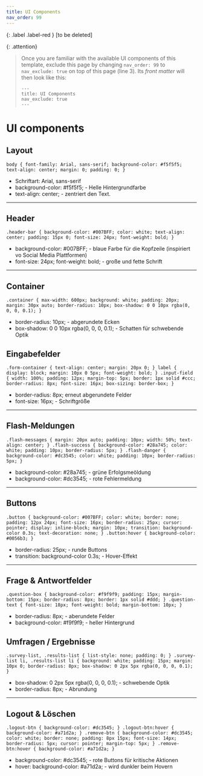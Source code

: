 ```yaml
---
title: UI Components
nav_order: 99
---
```


{: .label .label-red }
[to be deleted]

{: .attention}
> Once you are familiar with the available UI components of this template, exclude this page by changing `nav_order: 99` to `nav_exclude: true` on top of this page (line 3). Its *front matter* will then look like this:
> ```
> ---
> title: UI Components
> nav_exclude: true
> ---
> ```

# UI components


## Layout

`body {
    font-family: Arial, sans-serif;
    background-color: #f5f5f5;
    text-align: center;
    margin: 0;
    padding: 0;
}`

- Schriftart: Arial, sans-serif
- background-color: #f5f5f5; - Helle Hintergrundfarbe
- text-align: center; - zentriert den Text.

---

## Header

`.header-bar {
    background-color: #007BFF;
    color: white;
    text-align: center;
    padding: 15px 0;
    font-size: 24px;
    font-weight: bold;
}`

- background-color: #007BFF; - blaue Farbe für die Kopfzeile (inspiriert vo Social Media Plattformen)
- font-size: 24px; font-weight: bold; - große und fette Schrift

---

## Container

`.container {
    max-width: 600px;
    background: white;
    padding: 20px;
    margin: 30px auto;
    border-radius: 10px;
    box-shadow: 0 0 10px rgba(0, 0, 0, 0.1);
}`

- border-radius: 10px; - abgerundete Ecken
- box-shadow: 0 0 10px rgba(0, 0, 0, 0.1); - Schatten für schwebende Optik

## Eingabefelder

`.form-container {
    text-align: center;
    margin: 20px 0;
}
label {
    display: block;
    margin: 10px 0 5px;
    font-weight: bold;
}
.input-field {
    width: 100%;
    padding: 12px;
    margin-top: 5px;
    border: 1px solid #ccc;
    border-radius: 8px;
    font-size: 16px;
    box-sizing: border-box;
}`

- border-radius: 8px; erneut abgerundete Felder
- font-size: 16px; - Schriftgröße

---

## Flash-Meldungen

`.flash-messages {
    margin: 20px auto;
    padding: 10px;
    width: 50%;
    text-align: center;
}
.flash-success {
    background-color: #28a745;
    color: white;
    padding: 10px;
    border-radius: 5px;
}
.flash-danger {
    background-color: #dc3545;
    color: white;
    padding: 10px;
    border-radius: 5px;
}`

- background-color: #28a745; - grüne Erfolgsmeöldung
- background-color: #dc3545; - rote Fehlermeldung

---

## Buttons

`.button {
    background-color: #007BFF;
    color: white;
    border: none;
    padding: 12px 24px;
    font-size: 16px;
    border-radius: 25px;
    cursor: pointer;
    display: inline-block;
    margin: 10px;
    transition: background-color 0.3s;
    text-decoration: none;
}
.button:hover {
    background-color: #0056b3;
}`

- border-radius: 25px; - runde Buttons
- transition: background-color 0.3s; - Hover-Effekt

---

## Frage & Antwortfelder

`.question-box {
    background-color: #f9f9f9;
    padding: 15px;
    margin-bottom: 15px;
    border-radius: 8px;
    border: 1px solid #ddd;
}
.question-text {
    font-size: 18px;
    font-weight: bold;
    margin-bottom: 10px;
}`

- border-radius: 8px; - aberundete Felder
- background-color: #f9f9f9; - heller Hintergrund

## Umfragen / Ergebnisse

`.survey-list, .results-list {
    list-style: none;
    padding: 0;
}
.survey-list li, .results-list li {
    background: white;
    padding: 15px;
    margin: 10px 0;
    border-radius: 8px;
    box-shadow: 0 2px 5px rgba(0, 0, 0, 0.1);
}`

- box-shadow: 0 2px 5px rgba(0, 0, 0, 0.1); - schwebende Optik
- border-radius: 8px; - Abrundung 
  
---

## Logout & Löschen

`.logout-btn {
    background-color: #dc3545;
}
.logout-btn:hover {
    background-color: #a71d2a;
}
.remove-btn {
    background-color: #dc3545;
    color: white;
    border: none;
    padding: 8px 15px;
    font-size: 14px;
    border-radius: 5px;
    cursor: pointer;
    margin-top: 5px;
}
.remove-btn:hover {
    background-color: #a71d2a;
}`

- background-color: #dc3545; - rote Buttons für kritische Aktionen
- hover: background-color: #a71d2a; - wird dunkler beim Hovern

